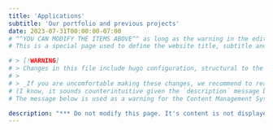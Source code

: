 ```yaml
---
title: 'Applications'
subtitle: 'Our portfolio and previous projects'
date: 2023-07-31T00:00:00-07:00
# ^^YOU CAN MODIFY THE ITEMS ABOVE^^ as long as the warning in the editing.md#config.toml is respected.
# This is a special page used to define the website title, subtitle and the background image, which are later used by `hugo` internals.

# > [!WARNING]  
# > Changes in this file include hugo configuration, structural to the top bar, menus, dropdowns and navigation. Limit changes to those minimally necessary and to those about which you are absolutely certain. Changes to this configuration could break the website.
# > 
# > _If you are uncomfortable making these changes, we recommend to reach out to a repository maintainer or administrator._
# (I know, it sounds counterintuitive given the `description` message below. )
# The message below is used as a warning for the Content Management System

description: "*** Do not modify this page. It's content is not displayed and is necessary for internal purposes."
---
```

